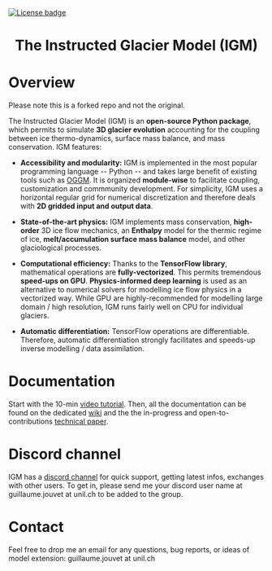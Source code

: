 [![License badge](https://img.shields.io/badge/License-GPLv3-blue.svg)](https://www.gnu.org/licenses/gpl-3.0)
### <h1 align="center" id="title">The Instructed Glacier Model (IGM) </h1>

# Overview    

Please note this is a forked repo and not the original.

The Instructed Glacier Model (IGM) is an **open-source Python package**, which permits to simulate **3D glacier evolution** accounting for the coupling between ice thermo-dynamics, surface mass balance, and mass conservation. IGM features:

- **Accessibility and modularity:** IGM is implemented in the most popular programming language -- Python -- and takes large benefit of existing tools such as [OGGM](https://oggm.org/). It is organized **module-wise** to facilitate coupling, customization and commmunity development. For simplicity, IGM uses a horizontal regular grid for numerical discretization and therefore deals with **2D gridded input and output data**.

- **State-of-the-art physics:** IGM implements mass conservation, **high-order** 3D ice flow mechanics, an **Enthalpy** model for the thermic regime of ice, **melt/accumulation surface mass balance** model, and other glaciological processes.

- **Computational efficiency:** Thanks to the **TensorFlow library**, mathematical operations are **fully-vectorized**. This permits tremendous **speed-ups on GPU**. **Physics-informed deep learning** is used as an alternative to numerical solvers for modelling ice flow physics in a vectorized way. While GPU are highly-recommended for modelling large domain / high resolution, IGM runs fairly well on CPU for individual glaciers.

- **Automatic differentiation:** TensorFlow operations are differentiable. Therefore, automatic differentiation strongly facilitates and speeds-up inverse modelling / data assimilation.
  
# Documentation

Start with the 10-min [video tutorial](https://vimeo.com/884003820). Then, all the documentation can be found on the dedicated [wiki](https://github.com/jouvetg/igm/wiki) and the the in-progress and open-to-contributions [technical paper](https://github.com/jouvetg/igm/blob/main/technical-paper/paper.pdf).

# Discord channel

IGM has a [discord channel](https://discord.com/) for quick support, getting latest infos, exchanges with other users. To get in, please send me your discord user name at guillaume.jouvet at unil.ch to be added to the group.

# Contact

Feel free to drop me an email for any questions, bug reports, or ideas of model extension: guillaume.jouvet at unil.ch